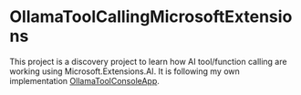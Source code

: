 # OllamaToolCallingMicrosoftExtensions

This project is a discovery project to learn how AI tool/function calling are working using Microsoft.Extensions.AI.
It is following my own
implementation [OllamaToolConsoleApp](https://github.com/laurentkempe/aiPlayground/tree/main/OllamaToolConsoleApp).

